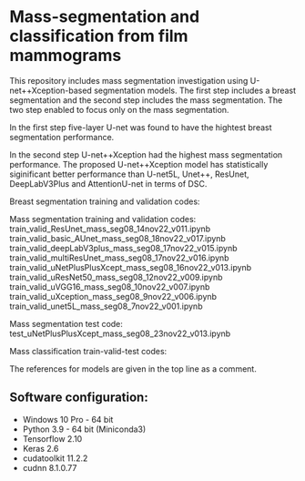 # Mass-segmentation and classification from film mammograms

This repository includes mass segmentation investigation using U-net++Xception-based segmentation models. The first step includes a breast segmentation and the second step includes the mass segmentation. The two step enabled to focus only on the mass segmentation.

In the first step five-layer U-net was found to have the hightest breast segmentation performance.

In the second step U-net++Xception had the highest mass segmentation performance. The proposed U-net++Xception model has statistically siginificant better performance than U-net5L, Unet++, ResUnet, DeepLabV3Plus and AttentionU-net in terms of DSC. 

Breast segmentation training and validation codes:


Mass segmentation training and validation codes:
train_valid_ResUnet_mass_seg08_14nov22_v011.ipynb
train_valid_basic_AUnet_mass_seg08_18nov22_v017.ipynb
train_valid_deepLabV3plus_mass_seg08_17nov22_v015.ipynb
train_valid_multiResUnet_mass_seg08_17nov22_v016.ipynb
train_valid_uNetPlusPlusXcept_mass_seg08_16nov22_v013.ipynb
train_valid_uResNet50_mass_seg08_12nov22_v009.ipynb
train_valid_uVGG16_mass_seg08_10nov22_v007.ipynb
train_valid_uXception_mass_seg08_9nov22_v006.ipynb
train_valid_unet5L_mass_seg08_7nov22_v001.ipynb

Mass segmentation test code:
test_uNetPlusPlusXcept_mass_seg08_23nov22_v013.ipynb

Mass classification train-valid-test codes:



The references for models are given in the top line as a comment.

## Software configuration:
* Windows 10 Pro - 64 bit
* Python 3.9 - 64 bit (Miniconda3)
* Tensorflow 2.10
* Keras 2.6
* cudatoolkit 11.2.2
* cudnn 8.1.0.77
